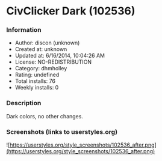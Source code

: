 # CivClicker Dark (102536)

### Information
- Author: discon (unknown)
- Created at: unknown
- Updated at: 6/16/2014, 10:04:26 AM
- License: NO-REDISTRIBUTION
- Category: dhmholley
- Rating: undefined
- Total installs: 76
- Weekly installs: 0


### Description
Dark colors, no other changes.


### Screenshots (links to userstyles.org)
![https://userstyles.org/style_screenshots/102536_after.png](https://userstyles.org/style_screenshots/102536_after.png)


